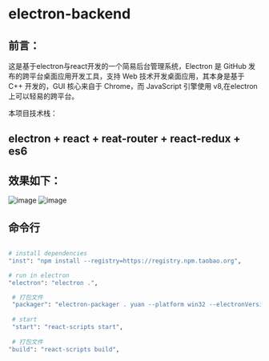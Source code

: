 # electron-backend

## 前言：
这是基于electron与react开发的一个简易后台管理系统，Electron 是 GitHub 发布的跨平台桌面应用开发工具，支持 Web 技术开发桌面应用，其本身是基于 C++ 开发的，GUI 核心来自于 Chrome，而 JavaScript 引擎使用 v8,在electron上可以轻易的跨平台。

本项目技术栈：
## electron + react + reat-router + react-redux + es6

## 效果如下：

![image](https://github.com/LuoShengMen/electron-backend/public/one.png)
![image](https://github.com/LuoShengMen/electron-backend/public/one.png)



## 命令行
``` bash

# install dependencies
"inst": "npm install --registry=https://registry.npm.taobao.org",

# run in electron
"electron": "electron .",

 # 打包文件
 "packager": "electron-packager . yuan --platform win32 --electronVersion 1.4.13 --overwrite",
 
 # start
 "start": "react-scripts start",
 
 # 打包文件
"build": "react-scripts build",

```

